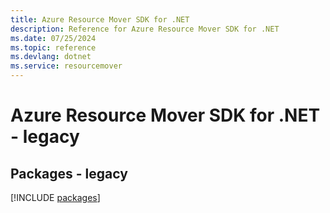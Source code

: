 ```yaml
---
title: Azure Resource Mover SDK for .NET
description: Reference for Azure Resource Mover SDK for .NET
ms.date: 07/25/2024
ms.topic: reference
ms.devlang: dotnet
ms.service: resourcemover
---
```

# Azure Resource Mover SDK for .NET - legacy
## Packages - legacy
[!INCLUDE [packages](resource-mover-index.md)]